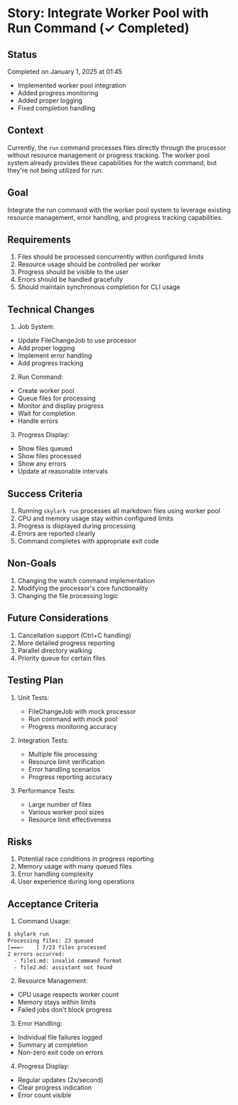 # Story: Integrate Worker Pool with Run Command (✓ Completed)

## Status
Completed on January 1, 2025 at 01:45
- Implemented worker pool integration
- Added progress monitoring
- Added proper logging
- Fixed completion handling

## Context
Currently, the `run` command processes files directly through the processor without resource management or progress tracking. The worker pool system already provides these capabilities for the watch command, but they're not being utilized for run.

## Goal
Integrate the run command with the worker pool system to leverage existing resource management, error handling, and progress tracking capabilities.

## Requirements
1. Files should be processed concurrently within configured limits
2. Resource usage should be controlled per worker
3. Progress should be visible to the user
4. Errors should be handled gracefully
5. Should maintain synchronous completion for CLI usage

## Technical Changes

1. Job System:
- Update FileChangeJob to use processor
- Add proper logging
- Implement error handling
- Add progress tracking

2. Run Command:
- Create worker pool
- Queue files for processing
- Monitor and display progress
- Wait for completion
- Handle errors

3. Progress Display:
- Show files queued
- Show files processed
- Show any errors
- Update at reasonable intervals

## Success Criteria
1. Running `skylark run` processes all markdown files using worker pool
2. CPU and memory usage stay within configured limits
3. Progress is displayed during processing
4. Errors are reported clearly
5. Command completes with appropriate exit code

## Non-Goals
1. Changing the watch command implementation
2. Modifying the processor's core functionality
3. Changing the file processing logic

## Future Considerations
1. Cancellation support (Ctrl+C handling)
2. More detailed progress reporting
3. Parallel directory walking
4. Priority queue for certain files

## Testing Plan
1. Unit Tests:
   - FileChangeJob with mock processor
   - Run command with mock pool
   - Progress monitoring accuracy

2. Integration Tests:
   - Multiple file processing
   - Resource limit verification
   - Error handling scenarios
   - Progress reporting accuracy

3. Performance Tests:
   - Large number of files
   - Various worker pool sizes
   - Resource limit effectiveness

## Risks
1. Potential race conditions in progress reporting
2. Memory usage with many queued files
3. Error handling complexity
4. User experience during long operations

## Acceptance Criteria
1. Command Usage:
```bash
$ skylark run
Processing files: 23 queued
[===>    ] 7/23 files processed
2 errors occurred:
  - file1.md: invalid command format
  - file2.md: assistant not found
```

2. Resource Management:
- CPU usage respects worker count
- Memory stays within limits
- Failed jobs don't block progress

3. Error Handling:
- Individual file failures logged
- Summary at completion
- Non-zero exit code on errors

4. Progress Display:
- Regular updates (2x/second)
- Clear progress indication
- Error count visible
